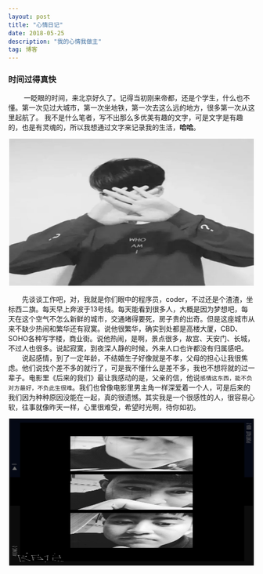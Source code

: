 ```yaml
---
layout: post
title: "心情日记"
date: 2018-05-25 
description: "我的心情我做主"
tag: 博客 
---   
```

### 时间过得真快
　　	一眨眼的时间，来北京好久了。记得当初刚来帝都，还是个学生，什么也不懂。第一次见过大城市，第一次坐地铁，第一次去这么远的地方，很多第一次从这里起航了。
	我不是什么笔者，写不出那么多优美有趣的文字，可是文字是有趣的，也是有灵魂的，所以我想通过文字来记录我的生活，**哈哈**。
<div align="center">
	<img src="/images/posts/me/me_1.jpg" height="300" width="500">  
</div> 

　　先谈谈工作吧，对，我就是你们眼中的程序员，coder，不过还是个渣渣，坐标西二旗。每天早上奔波于13号线。每天能看到很多人，大概是因为梦想吧，每天在这个空气不怎么新鲜的城市，交通堵得要死，房子贵的出奇。但是这座城市从来不缺少热闹和繁华还有寂寞。说他很繁华，确实到处都是高楼大厦，CBD、SOHO各种写字楼，商业街。说他热闹，是啊，景点很多，故宫、天安门、长城，不过人也很多。说起寂寞，到夜深人静的时候，外来人口也许都没有归属感吧。
　　说起感情，到了一定年龄，不结婚生子好像就是不孝，父母的担心让我很焦虑。他们说找个差不多的就行了，可是我不懂什么是差不多，我也不想将就的过一辈子。电影里《后来的我们》最让我感动的是，父亲的信，他说`感情这东西，能不负对方最好，不负此生很难`。我们也曾像电影里男主角一样深爱着一个人，可是后来的我们因为种种原因没能在一起，真的很遗憾。其实我是一个很感性的人，很容易心软，往事就像昨天一样，心里很难受，希望时光啊，待你如初。
<div align="center">
	<img src="/images/posts/me/me_2.jpg" height="300" width="500">  
</div> 
	
	
